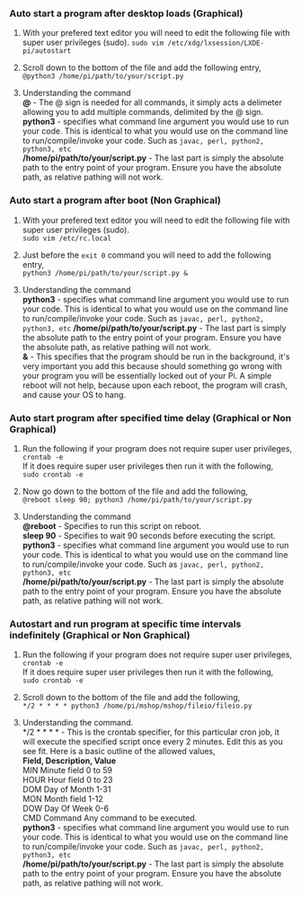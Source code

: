 ### Auto start a program after desktop loads (Graphical)  
1) With your prefered text editor you will need to edit the following file with super user privileges (sudo).
`sudo vim /etc/xdg/lxsession/LXDE-pi/autostart`  
  
2) Scroll down to the bottom of the file and add the following entry,  
`@python3 /home/pi/path/to/your/script.py`  
  
3) Understanding the command  
**@** - The @ sign is needed for all commands, it simply acts a delimeter allowing you to add multiple commands, delimited by the @ sign.   
**python3** - specifies what command line argument you would use to run your code. This is identical to what you would use on the command line to run/compile/invoke your code. 
Such as `javac, perl, python2, python3, etc`  
**/home/pi/path/to/your/script.py** - The last part is simply the absolute path to the entry point of your program. Ensure you have the absolute path, as relative pathing will not work.  

### Auto start a program after boot (Non Graphical)
1) With your prefered text editor you will need to edit the following file with super user privileges (sudo).  
`sudo vim /etc/rc.local`  
  
2) Just before the `exit 0` command you will need to add the following entry,  
`python3 /home/pi/path/to/your/script.py &`  
  
3) Understanding the command  
**python3** - specifies what command line argument you would use to run your code. This is identical to what you would use on the command line to run/compile/invoke your code. 
Such as `javac, perl, python2, python3, etc` 
**/home/pi/path/to/your/script.py** - The last part is simply the absolute path to the entry point of your program. Ensure you have the absolute path, as relative pathing will not work.  
**&** - This specifies that the program should be run in the background, it's very important you add this because should something go wrong with your program you will be essentially locked out of your Pi. A simple reboot will not help, because upon each reboot, the program will crash, and cause your OS to hang.  
  
### Auto start program after specified time delay (Graphical or Non Graphical)
1) Run the following if your program does not require super user privileges,  
`crontab -e`  
If it does require super user privileges then run it with the following,  
`sudo crontab -e`  
  
2) Now go down to the bottom of the file and add the following,  
`@reboot sleep 90; python3 /home/pi/path/to/your/script.py`  
  
3) Understanding the command  
**@reboot** - Specifies to run this script on reboot.  
**sleep 90** - Specifies to wait 90 seconds before executing the script.  
**python3** - specifies what command line argument you would use to run your code. This is identical to what you would use on the command line to run/compile/invoke your code. 
Such as `javac, perl, python2, python3, etc`  
**/home/pi/path/to/your/script.py** - The last part is simply the absolute path to the entry point of your program. Ensure you have the absolute path, as relative pathing will not work.  

### Autostart and run program at specific time intervals indefinitely (Graphical or Non Graphical)  
1) Run the following if your program does not require super user privileges,  
`crontab -e`  
If it does require super user privileges then run it with the following,  
`sudo crontab -e`  
2) Scroll down to the bottom of the file and add the following,  
`*/2 * * * * python3 /home/pi/mshop/mshop/fileio/fileio.py`  
  
3) Understanding the command.  
*/2 * * * * - This is the crontab specifier, for this particular cron job, it will execute the specified script once every 2 minutes. Edit this as you see fit. Here is a basic outline of the allowed values,  
**Field,    Description,   Value**   
MIN      Minute field    0 to 59  
HOUR     Hour field      0 to 23  
DOM      Day of Month    1-31  
MON      Month field     1-12  
DOW      Day Of Week     0-6  
CMD      Command         Any command to be executed.  
**python3** - specifies what command line argument you would use to run your code. This is identical to what you would use on the command line to run/compile/invoke your code.
Such as `javac, perl, python2, python3, etc`  
**/home/pi/path/to/your/script.py** - The last part is simply the absolute path to the entry point of your program. Ensure you have the absolute path, as relative pathing will not work.  

  

